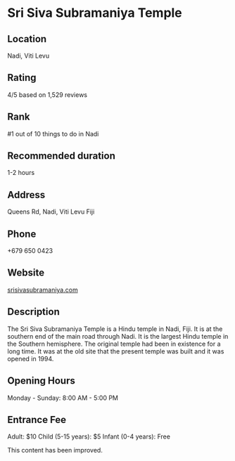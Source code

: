 
# Sri Siva Subramaniya Temple

## Location

Nadi, Viti Levu

## Rating

4/5 based on 1,529 reviews

## Rank

#1 out of 10 things to do in Nadi

## Recommended duration

1-2 hours

## Address

Queens Rd, Nadi, Viti Levu Fiji

## Phone

+679 650 0423

## Website

[srisivasubramaniya.com](http://www.srisivasubramaniya.com)

## Description

The Sri Siva Subramaniya Temple is a Hindu temple in Nadi, Fiji. It is at the southern end of the main road through Nadi. It is the largest Hindu temple in the Southern hemisphere. The original temple had been in existence for a long time. It was at the old site that the present temple was built and it was opened in 1994.

## Opening Hours

Monday - Sunday: 8:00 AM - 5:00 PM

## Entrance Fee

Adult: $10
Child (5-15 years): $5
Infant (0-4 years): Free


This content has been improved.